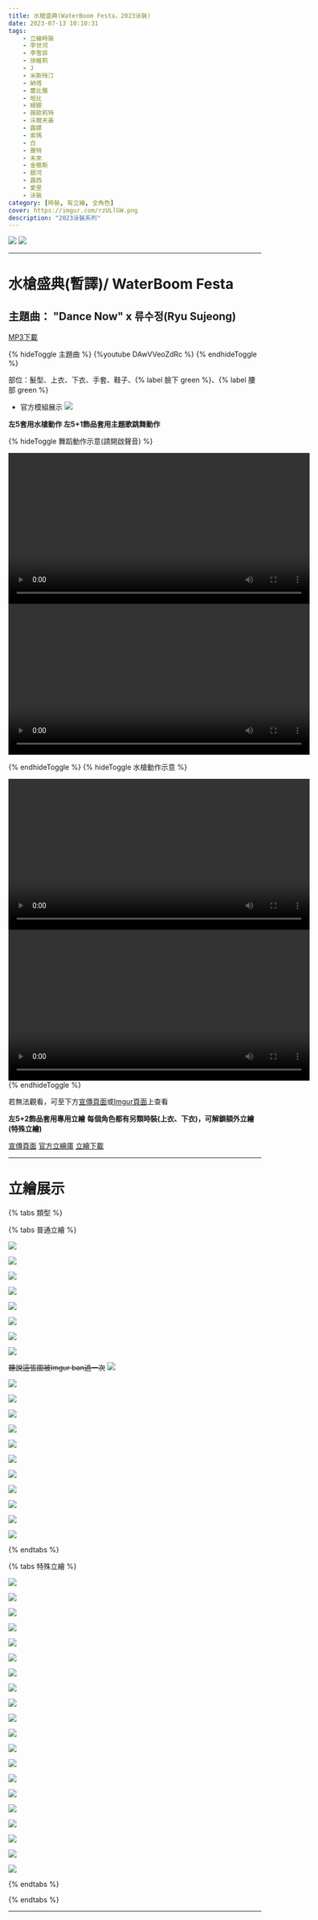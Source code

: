 ```yaml
---
title: 水槍盛典(WaterBoom Festa，2023泳裝)
date: 2023-07-13 10:10:31
tags:
    - 立繪時裝
    - 李世河
    - 李雪菲
    - 徐維莉
    - J
    - 米斯特汀
    - 納塔
    - 蕾比雅
    - 哈比
    - 緹娜
    - 薇歐莉特
    - 沃爾夫姜
    - 露娜
    - 索瑪
    - 白
    - 賽特
    - 未來
    - 金徹斯
    - 銀河
    - 露西
    - 愛里
    - 泳裝
category: [時裝, 有立繪, 全角色]
cover: https://imgur.com/rzULlGW.png
description: "2023泳裝系列"
---
```


[![](https://imgur.com/jdDvzMEh.png)](https://imgur.com/jdDvzME.png)
[![](https://imgur.com/TaU1lFgh.png)](https://imgur.com/TaU1lFg.png)

---
# 水槍盛典(暫譯)/ WaterBoom Festa

## 主題曲： "Dance Now" x 류수정(Ryu Sujeong)
[MP3下載](https://closers.vod.nexoncdn.co.kr/event/2023/0713_event_BC377CF8306B8708/closers_2023summer_dancenow.zip)

{% hideToggle 主題曲 %}
{%youtube DAwVVeoZdRc %}
{% endhideToggle %}


部位：髮型、上衣、下衣、手套、鞋子、{% label 臉下 green %}、{% label 腰部 green %}

+ 官方模組展示
![](https://i.imgur.com/ufctiUc.png)

**左5套用水槍動作 左5+1飾品套用主題歌跳舞動作**

{% hideToggle 舞蹈動作示意(請開啟聲音) %}

<video height="300" controls="" preload="metadata" poster="" controlslist="nodownload" loop="">
    <source src="https://closers.vod.nexoncdn.co.kr/event/2023/0713_event_BC377CF8306B8708/CCFE192FD052804F.mp4" type="video/mp4">
</video>

<video height="300" controls="" preload="metadata" poster="" controlslist="nodownload" loop="">
    <source src="https://closers.vod.nexoncdn.co.kr/event/2023/0713_event_BC377CF8306B8708/CCFE292FD052804F.mp4" type="video/mp4">
</video>

{% endhideToggle %}
{% hideToggle 水槍動作示意 %}

<video height="300" controls="" preload="metadata" poster="" controlslist="nodownload" loop="">
    <source src="https://closers.vod.nexoncdn.co.kr/event/2023/0713_event_BC377CF8306B8708/CCFE392FD052804F.mp4" type="video/mp4">
</video>

<video height="300" controls="" preload="metadata" poster="" controlslist="nodownload" loop="">
    <source src="https://closers.vod.nexoncdn.co.kr/event/2023/0713_event_BC377CF8306B8708/CCFE492FD052804F.mp4" type="video/mp4">
</video>
{% endhideToggle %}

若無法觀看，可至下方[宣傳頁面](https://closers.nexon.com/Events2023/0713/Festa)或[Imgur頁面](https://imgur.com/a/kfii6OM)上查看

**左5+2飾品套用專用立繪**
**每個角色都有另類時裝(上衣、下衣)，可解鎖額外立繪(特殊立繪)**

[宣傳頁面](https://closers.nexon.com/Events2023/0713/Festa)
[官方立繪庫](https://closers.nexon.com/Pds/FanSiteKit)
[立繪下載](https://closers.vod.nexoncdn.co.kr/site/fansitekit/Closers_FansiteKit_WaterboomFesta_230713_9940CAA88B58FD9E.zip)


---
# 立繪展示

{% tabs 類型 %}
<!-- tab 普通角色立繪-->
{% tabs 普通立繪 %}
<!-- tab 李世河(Seha)-->
[![](https://i.imgur.com/ri1Rz32h.png)](https://i.imgur.com/ri1Rz32.png)
<!-- endtab -->
<!-- tab 李雪菲(Seulbi)-->
[![](https://i.imgur.com/mOqrpDqh.png)](https://i.imgur.com/mOqrpDq.png)
<!-- endtab -->
<!-- tab 徐維莉(Yuri)-->
[![](https://i.imgur.com/ek8cfDSh.png)](https://i.imgur.com/ek8cfDS.png)
<!-- endtab -->
<!-- tab J-->
[![](https://i.imgur.com/Gya49juh.png)](https://i.imgur.com/Gya49ju.png)
<!-- endtab -->
<!-- tab 米斯特汀(Tein)-->
[![](https://i.imgur.com/NwrIbb3h.png)](https://i.imgur.com/NwrIbb3.png)
<!-- endtab -->
<!-- tab 納塔(Nata)-->
[![](https://i.imgur.com/8b1EyAzh.png)](https://i.imgur.com/8b1EyAz.png)
<!-- endtab -->
<!-- tab 蕾比雅(Levia)-->
[![](https://i.imgur.com/d76UzvFh.png)](https://i.imgur.com/d76UzvF.png)
<!-- endtab -->
<!-- tab 哈比(Harpy)-->
[![](https://i.imgur.com/LXnQuZlh.png)](https://i.imgur.com/LXnQuZl.png)
<!-- endtab -->
<!-- tab 緹娜(Tina)-->
~~聽說這張圖被Imgur ban過一次~~
[![](https://imgur.com/mFAutSah.png)](https://imgur.com/mFAutSa.png)
<!-- endtab -->
<!-- tab 薇歐莉特(Violet)-->
[![](https://i.imgur.com/wm8zn1rh.png)](https://i.imgur.com/wm8zn1r.png)
<!-- endtab -->
<!-- tab 沃爾夫姜(Wolfgang)-->
[![](https://i.imgur.com/Oc4ftzFh.png)](https://i.imgur.com/Oc4ftzF.png)
<!-- endtab -->
<!-- tab 露娜(Luna)-->
[![](https://i.imgur.com/xfKCNa6h.png)](https://i.imgur.com/xfKCNa6.png)
<!-- endtab -->
<!-- tab 索瑪(Soma)-->
[![](https://i.imgur.com/Qh9oThyh.png)](https://i.imgur.com/Qh9oThy.png)
<!-- endtab -->
<!-- tab 白(Bai)-->
[![](https://i.imgur.com/Ap0Csbch.png)](https://i.imgur.com/Ap0Csbc.png)
<!-- endtab -->
<!-- tab 賽特(Seth)-->
[![](https://i.imgur.com/zLzIOwth.png)](https://i.imgur.com/zLzIOwt.png)
<!-- endtab -->
<!-- tab 未來(Mirae)-->
[![](https://i.imgur.com/b0tPyqsh.png)](https://i.imgur.com/b0tPyqs.png)
<!-- endtab -->
<!-- tab 徹斯(Chulsoo)-->
[![](https://i.imgur.com/rdnDH7sh.png)](https://i.imgur.com/rdnDH7s.png)
<!-- endtab -->
<!-- tab 銀河(Eunha)-->
[![](https://i.imgur.com/WuPz0gOh.png)](https://i.imgur.com/WuPz0gO.png)
<!-- endtab -->
<!-- tab 露西(Lucy)-->
[![](https://i.imgur.com/PNWeMaOh.png)](https://i.imgur.com/PNWeMaO.png)
<!-- endtab -->
<!-- tab 愛里(Aeri)-->
[![](https://i.imgur.com/YFcvpm9h.png)](https://i.imgur.com/YFcvpm9.png)
<!-- endtab -->
{% endtabs %}
<!-- endtab -->

<!-- tab 特殊角色立繪-->
{% tabs 特殊立繪 %}
<!-- tab 李世河(Seha)-->
[![](https://i.imgur.com/fzKKWtKh.png)](https://i.imgur.com/fzKKWtK.png)
<!-- endtab -->
<!-- tab 李雪菲(Seulbi)-->
[![](https://i.imgur.com/1eUPtpTh.png)](https://i.imgur.com/1eUPtpT.png)
<!-- endtab -->
<!-- tab 徐維莉(Yuri)-->
[![](https://i.imgur.com/28dNhrAh.png)](https://i.imgur.com/28dNhrA.png)
<!-- endtab -->
<!-- tab J-->
[![](https://i.imgur.com/Yx1kQRnh.png)](https://i.imgur.com/Yx1kQRn.png)
<!-- endtab -->
<!-- tab 米斯特汀(Tein)-->
[![](https://i.imgur.com/YhxUqzUh.png)](https://i.imgur.com/YhxUqzU.png)
<!-- endtab -->
<!-- tab 納塔(Nata)-->
[![](https://i.imgur.com/sBaViEMh.png)](https://i.imgur.com/sBaViEM.png)
<!-- endtab -->
<!-- tab 蕾比雅(Levia)-->
[![](https://i.imgur.com/GjmmlhKh.png)](https://i.imgur.com/GjmmlhK.png)
<!-- endtab -->
<!-- tab 哈比(Harpy)-->
[![](https://i.imgur.com/ANLPwIWh.png)](https://i.imgur.com/ANLPwIW.png)
<!-- endtab -->
<!-- tab 緹娜(Tina)-->
[![](https://i.imgur.com/NdPiEwZh.png)](https://i.imgur.com/NdPiEwZ.png)
<!-- endtab -->
<!-- tab 薇歐莉特(Violet)-->
[![](https://i.imgur.com/3VNDw7ih.png)](https://i.imgur.com/3VNDw7i.png)
<!-- endtab -->
<!-- tab 沃爾夫姜(Wolfgang)-->
[![](https://i.imgur.com/DtbPeifh.png)](https://i.imgur.com/DtbPeif.png)
<!-- endtab -->
<!-- tab 露娜(Luna)-->
[![](https://i.imgur.com/idtm8xEh.png)](https://i.imgur.com/idtm8xE.png)
<!-- endtab -->
<!-- tab 索瑪(Soma)-->
[![](https://i.imgur.com/6zuR2Thh.png)](https://i.imgur.com/6zuR2Th.png)
<!-- endtab -->
<!-- tab 白(Bai)-->
[![](https://i.imgur.com/Sgt2Av5h.png)](https://i.imgur.com/Sgt2Av5.png)
<!-- endtab -->
<!-- tab 賽特(Seth)-->
[![](https://i.imgur.com/cqrYYZMh.png)](https://i.imgur.com/cqrYYZM.png)
<!-- endtab -->
<!-- tab 未來(Mirae)-->
[![](https://i.imgur.com/Ktfcej4h.png)](https://i.imgur.com/Ktfcej4.png)
<!-- endtab -->
<!-- tab 徹斯(Chulsoo)-->
[![](https://i.imgur.com/cB3VVbMh.png)](https://i.imgur.com/cB3VVbM.png)
<!-- endtab -->
<!-- tab 銀河(Eunha)-->
[![](https://i.imgur.com/fZOzMexh.png)](https://i.imgur.com/fZOzMex.png)
<!-- endtab -->
<!-- tab 露西(Lucy)-->
[![](https://i.imgur.com/T6pycrCh.png)](https://i.imgur.com/T6pycrC.png)
<!-- endtab -->
<!-- tab 愛里(Aeri)-->
[![](https://i.imgur.com/sb75ys8h.png)](https://i.imgur.com/sb75ys8.png)
<!-- endtab -->
{% endtabs %}
<!-- endtab -->

{% endtabs %}

---

